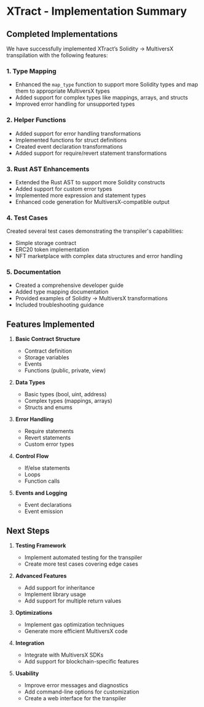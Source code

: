 # XTract - Implementation Summary

## Completed Implementations

We have successfully implemented XTract’s Solidity → MultiversX transpilation with the following features:

### 1. Type Mapping
- Enhanced the `map_type` function to support more Solidity types and map them to appropriate MultiversX types
- Added support for complex types like mappings, arrays, and structs
- Improved error handling for unsupported types

### 2. Helper Functions
- Added support for error handling transformations
- Implemented functions for struct definitions
- Created event declaration transformations
- Added support for require/revert statement transformations

### 3. Rust AST Enhancements
- Extended the Rust AST to support more Solidity constructs
- Added support for custom error types
- Implemented more expression and statement types
- Enhanced code generation for MultiversX-compatible output

### 4. Test Cases
Created several test cases demonstrating the transpiler's capabilities:
- Simple storage contract
- ERC20 token implementation
- NFT marketplace with complex data structures and error handling

### 5. Documentation
- Created a comprehensive developer guide
- Added type mapping documentation
- Provided examples of Solidity → MultiversX transformations
- Included troubleshooting guidance

## Features Implemented

1. **Basic Contract Structure**
   - Contract definition
   - Storage variables
   - Events
   - Functions (public, private, view)

2. **Data Types**
   - Basic types (bool, uint, address)
   - Complex types (mappings, arrays)
   - Structs and enums

3. **Error Handling**
   - Require statements
   - Revert statements
   - Custom error types

4. **Control Flow**
   - If/else statements
   - Loops
   - Function calls

5. **Events and Logging**
   - Event declarations
   - Event emission

## Next Steps

1. **Testing Framework**
   - Implement automated testing for the transpiler
   - Create more test cases covering edge cases

2. **Advanced Features**
   - Add support for inheritance
   - Implement library usage
   - Add support for multiple return values

3. **Optimizations**
   - Implement gas optimization techniques
   - Generate more efficient MultiversX code

4. **Integration**
   - Integrate with MultiversX SDKs
   - Add support for blockchain-specific features

5. **Usability**
   - Improve error messages and diagnostics
   - Add command-line options for customization
   - Create a web interface for the transpiler 